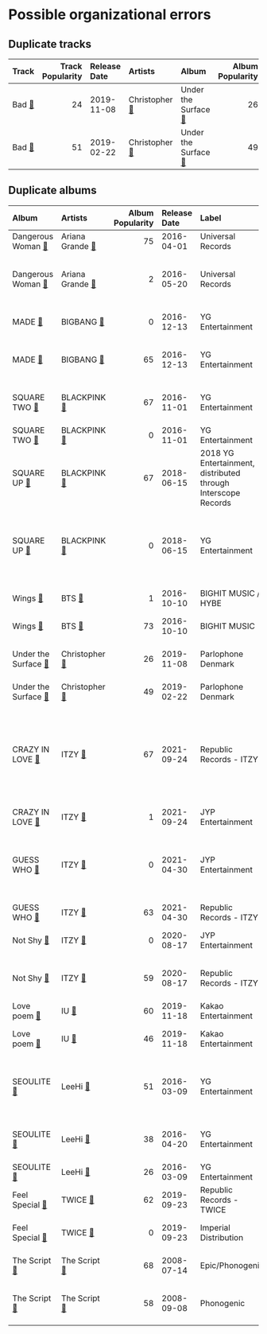 # Possible organizational errors

## Duplicate tracks

| Track                                                          |   Track Popularity | Release Date   | Artists                                                                 | Album                                                                        |   Album Popularity | Playlists                                                                                                                                                           | Label              | 💚   |
|:---------------------------------------------------------------|-------------------:|:---------------|:------------------------------------------------------------------------|:-----------------------------------------------------------------------------|-------------------:|:--------------------------------------------------------------------------------------------------------------------------------------------------------------------|:-------------------|:----|
| Bad [🔗](https://open.spotify.com/track/0HagCJ6aAXp94EPBRBSrug) |                 24 | 2019-11-08     | Christopher [🔗](https://open.spotify.com/artist/3zDRCqOhJXJfS2YWOEwGMC) | Under the Surface [🔗](https://open.spotify.com/album/4WvW7Y50LuI1yE1XWxtAVk) |                 26 | Indie/Alternative [🔗](https://open.spotify.com/playlist/4Xh0xXGeyxbMXBDsxluPsa),<br>International Pop [🔗](https://open.spotify.com/playlist/36OHPiYrLGYMfVa0zcHgLf) | Parlophone Denmark | 💚   |
| Bad [🔗](https://open.spotify.com/track/66zdGutAO6NJmMjH8ejBIq) |                 51 | 2019-02-22     | Christopher [🔗](https://open.spotify.com/artist/3zDRCqOhJXJfS2YWOEwGMC) | Under the Surface [🔗](https://open.spotify.com/album/6ISIdF1gCK9X8pn4FaObHE) |                 49 | International Pop [🔗](https://open.spotify.com/playlist/36OHPiYrLGYMfVa0zcHgLf)                                                                                     | Parlophone Denmark | 💚   |

## Duplicate albums

| Album                                                                        | Artists                                                                   |   Album Popularity | Release Date   | Label                                                         | Tracks                                                                                                                                                                                                                                                                                                                                                                       | Playlists                                                                                                                                                                                                                                                                                                           |
|:-----------------------------------------------------------------------------|:--------------------------------------------------------------------------|-------------------:|:---------------|:--------------------------------------------------------------|:-----------------------------------------------------------------------------------------------------------------------------------------------------------------------------------------------------------------------------------------------------------------------------------------------------------------------------------------------------------------------------|:--------------------------------------------------------------------------------------------------------------------------------------------------------------------------------------------------------------------------------------------------------------------------------------------------------------------|
| Dangerous Woman [🔗](https://open.spotify.com/album/1QRP5lutJodPixU2EWfnD7)   | Ariana Grande [🔗](https://open.spotify.com/artist/66CXWjxzNUsdJxJ2JdwvnR) |                 75 | 2016-04-01     | Universal Records                                             | Greedy [🔗](https://open.spotify.com/track/7aLT0tLcS40Penaplqu2cZ)                                                                                                                                                                                                                                                                                                            | Pop [🔗](https://open.spotify.com/playlist/1WZ2RqQv2SPX5uzmjWhgSh)                                                                                                                                                                                                                                                   |
| Dangerous Woman [🔗](https://open.spotify.com/album/3OZgEywV4krCZ814pTJWr7)   | Ariana Grande [🔗](https://open.spotify.com/artist/66CXWjxzNUsdJxJ2JdwvnR) |                  2 | 2016-05-20     | Universal Records                                             | Dangerous Woman [🔗](https://open.spotify.com/track/7l94dyN2hX9c6wWcZQuOGJ),<br>Into You [🔗](https://open.spotify.com/track/2meEiZKWkiN28gITzFwQo5),<br>Side To Side [🔗](https://open.spotify.com/track/1pKeFVVUOPjFsOABub0OaV)                                                                                                                                               | Pop [🔗](https://open.spotify.com/playlist/1WZ2RqQv2SPX5uzmjWhgSh)                                                                                                                                                                                                                                                   |
| MADE [🔗](https://open.spotify.com/album/1q8h2HdED1cmgJVo8lEBME)              | BIGBANG [🔗](https://open.spotify.com/artist/4Kxlr1PRlDKEB0ekOCyHgX)       |                  0 | 2016-12-13     | YG Entertainment                                              | BANG BANG BANG [🔗](https://open.spotify.com/track/0QIRm9sUkGnezGznkWCqCo)                                                                                                                                                                                                                                                                                                    | K-Pop 101 [🔗](https://open.spotify.com/playlist/1NlCn9vDmQDBF54JyVC2MC),<br>K-Pop [🔗](https://open.spotify.com/playlist/0Xp2gQ9p4VMgt5HauIfIq7)                                                                                                                                                                     |
| MADE [🔗](https://open.spotify.com/album/2SPrl8C8pgSM5gXbAiyJHY)              | BIGBANG [🔗](https://open.spotify.com/artist/4Kxlr1PRlDKEB0ekOCyHgX)       |                 65 | 2016-12-13     | YG Entertainment                                              | LET'S NOT FALL IN LOVE [🔗](https://open.spotify.com/track/6UgkB0xM45TR3Zjqm3GQ6T),<br>LOSER [🔗](https://open.spotify.com/track/2vzn8usBcuNL93DnTjEK0z)                                                                                                                                                                                                                       | K-Pop [🔗](https://open.spotify.com/playlist/0Xp2gQ9p4VMgt5HauIfIq7)                                                                                                                                                                                                                                                 |
| SQUARE TWO [🔗](https://open.spotify.com/album/2Fna4Tb7fme5aHsNMJtVtp)        | BLACKPINK [🔗](https://open.spotify.com/artist/41MozSoPIsD1dJM0CLPjZF)     |                 67 | 2016-11-01     | YG Entertainment                                              | PLAYING WITH FIRE [🔗](https://open.spotify.com/track/7qmvLmX9tyaTiBAVNI6YEn)                                                                                                                                                                                                                                                                                                 | K-Pop Favorites [🔗](https://open.spotify.com/playlist/1ZbxKv1noxwZ4zFgRNEFIo),<br>K-Pop [🔗](https://open.spotify.com/playlist/0Xp2gQ9p4VMgt5HauIfIq7),<br>Sharon RPD [🔗](https://open.spotify.com/playlist/2WsAAjnlcRAzyPrBDvMYyy)                                                                                  |
| SQUARE TWO [🔗](https://open.spotify.com/album/2s27rRgZswwbRJUQXSGTLf)        | BLACKPINK [🔗](https://open.spotify.com/artist/41MozSoPIsD1dJM0CLPjZF)     |                  0 | 2016-11-01     | YG Entertainment                                              | STAY [🔗](https://open.spotify.com/track/4TWHREp4wv0TmewqR6rgRd)                                                                                                                                                                                                                                                                                                              | K-Pop [🔗](https://open.spotify.com/playlist/0Xp2gQ9p4VMgt5HauIfIq7)                                                                                                                                                                                                                                                 |
| SQUARE UP [🔗](https://open.spotify.com/album/0wOiWrujRbxlKEGWRQpKYc)         | BLACKPINK [🔗](https://open.spotify.com/artist/41MozSoPIsD1dJM0CLPjZF)     |                 67 | 2018-06-15     | 2018 YG Entertainment, distributed through Interscope Records | Really [🔗](https://open.spotify.com/track/2URMA0ap6SAI8wFmcY1yta)                                                                                                                                                                                                                                                                                                            | K-Pop [🔗](https://open.spotify.com/playlist/0Xp2gQ9p4VMgt5HauIfIq7)                                                                                                                                                                                                                                                 |
| SQUARE UP [🔗](https://open.spotify.com/album/1HwIUaaEuRsxsIyssqtGLH)         | BLACKPINK [🔗](https://open.spotify.com/artist/41MozSoPIsD1dJM0CLPjZF)     |                  0 | 2018-06-15     | YG Entertainment                                              | DDU-DU DDU-DU [🔗](https://open.spotify.com/track/7b8YOVV5quZcSKEijDgyWB),<br>Forever Young [🔗](https://open.spotify.com/track/2naEVOadudtXHwtZNfjMDM),<br>See U Later [🔗](https://open.spotify.com/track/3AyLh4R4D3fQfyqCsTdFf3)                                                                                                                                             | K-Pop Favorites [🔗](https://open.spotify.com/playlist/1ZbxKv1noxwZ4zFgRNEFIo),<br>K-Pop [🔗](https://open.spotify.com/playlist/0Xp2gQ9p4VMgt5HauIfIq7)                                                                                                                                                               |
| Wings [🔗](https://open.spotify.com/album/17FnTn4P3Bkyf6mbNQDhhy)             | BTS [🔗](https://open.spotify.com/artist/3Nrfpe0tUJi4K4DXYWgMUX)           |                  1 | 2016-10-10     | BIGHIT MUSIC / HYBE                                           | Blood Sweat & Tears [🔗](https://open.spotify.com/track/5RGf8qn1TBWVplLyyKUsuV)                                                                                                                                                                                                                                                                                               | K-Pop [🔗](https://open.spotify.com/playlist/0Xp2gQ9p4VMgt5HauIfIq7)                                                                                                                                                                                                                                                 |
| Wings [🔗](https://open.spotify.com/album/1vhNGBTFoaSTLbHjPGFIlF)             | BTS [🔗](https://open.spotify.com/artist/3Nrfpe0tUJi4K4DXYWgMUX)           |                 73 | 2016-10-10     | BIGHIT MUSIC                                                  | Lie [🔗](https://open.spotify.com/track/1nWB8isqs2tviWk20G5pow)                                                                                                                                                                                                                                                                                                               | K-Pop [🔗](https://open.spotify.com/playlist/0Xp2gQ9p4VMgt5HauIfIq7)                                                                                                                                                                                                                                                 |
| Under the Surface [🔗](https://open.spotify.com/album/4WvW7Y50LuI1yE1XWxtAVk) | Christopher [🔗](https://open.spotify.com/artist/3zDRCqOhJXJfS2YWOEwGMC)   |                 26 | 2019-11-08     | Parlophone Denmark                                            | Bad [🔗](https://open.spotify.com/track/0HagCJ6aAXp94EPBRBSrug),<br>My Heart [🔗](https://open.spotify.com/track/4CpFBps5RgZls0TBBxOlDo)                                                                                                                                                                                                                                       | Indie/Alternative [🔗](https://open.spotify.com/playlist/4Xh0xXGeyxbMXBDsxluPsa),<br>International Pop [🔗](https://open.spotify.com/playlist/36OHPiYrLGYMfVa0zcHgLf)                                                                                                                                                 |
| Under the Surface [🔗](https://open.spotify.com/album/6ISIdF1gCK9X8pn4FaObHE) | Christopher [🔗](https://open.spotify.com/artist/3zDRCqOhJXJfS2YWOEwGMC)   |                 49 | 2019-02-22     | Parlophone Denmark                                            | Bad [🔗](https://open.spotify.com/track/66zdGutAO6NJmMjH8ejBIq)                                                                                                                                                                                                                                                                                                               | International Pop [🔗](https://open.spotify.com/playlist/36OHPiYrLGYMfVa0zcHgLf)                                                                                                                                                                                                                                     |
| CRAZY IN LOVE [🔗](https://open.spotify.com/album/4U7rGOkJgtxs27H9L93Xli)     | ITZY [🔗](https://open.spotify.com/artist/2KC9Qb60EaY0kW4eH68vr3)          |                 67 | 2021-09-24     | Republic Records - ITZY                                       | #Twenty [🔗](https://open.spotify.com/track/0deWmYkaZHaElUm15oVXkE),<br>Gas Me Up [🔗](https://open.spotify.com/track/3RCMSJIlIZkvJP4LFGtOtu),<br>LOCO - English Ver. [🔗](https://open.spotify.com/track/0QPYsEvaoEJzZLSF5Cq390),<br>LOCO [🔗](https://open.spotify.com/track/56Yxkm62GtEpnPyG7TvwLY),<br>Sooo LUCKY [🔗](https://open.spotify.com/track/6zqZfHvp3f9r4AF6G7Nhgl) | Cursed English [🔗](https://open.spotify.com/playlist/2tPCDZMU74TGOBGdNdVDBs),<br>K-Pop Favorites [🔗](https://open.spotify.com/playlist/1ZbxKv1noxwZ4zFgRNEFIo),<br>K-Pop [🔗](https://open.spotify.com/playlist/0Xp2gQ9p4VMgt5HauIfIq7),<br>Sharon RPD [🔗](https://open.spotify.com/playlist/2WsAAjnlcRAzyPrBDvMYyy) |
| CRAZY IN LOVE [🔗](https://open.spotify.com/album/5W75ifcHJzBAfHezBMfhPI)     | ITZY [🔗](https://open.spotify.com/artist/2KC9Qb60EaY0kW4eH68vr3)          |                  1 | 2021-09-24     | JYP Entertainment                                             | SWIPE [🔗](https://open.spotify.com/track/5au5BF6e1TgZFrdoAz9p6x)                                                                                                                                                                                                                                                                                                             | K-Pop [🔗](https://open.spotify.com/playlist/0Xp2gQ9p4VMgt5HauIfIq7)                                                                                                                                                                                                                                                 |
| GUESS WHO [🔗](https://open.spotify.com/album/1PKhKkeCqANY5E9RGcUWUX)         | ITZY [🔗](https://open.spotify.com/artist/2KC9Qb60EaY0kW4eH68vr3)          |                  0 | 2021-04-30     | JYP Entertainment                                             | In the morning [🔗](https://open.spotify.com/track/2QdH0rKlV3d9Y6lWzcnlBH),<br>KIDDING ME [🔗](https://open.spotify.com/track/3aGqHdZJusdhT3ZzfLRnO7),<br>SHOOT! [🔗](https://open.spotify.com/track/11RRkvXd7FvwxLWvtuBIR1),<br>TENNIS (0:0) [🔗](https://open.spotify.com/track/1e8PJyZMP4Kx2lGbb7t4ng)                                                                        | K-Pop Favorites [🔗](https://open.spotify.com/playlist/1ZbxKv1noxwZ4zFgRNEFIo),<br>K-Pop [🔗](https://open.spotify.com/playlist/0Xp2gQ9p4VMgt5HauIfIq7)                                                                                                                                                               |
| GUESS WHO [🔗](https://open.spotify.com/album/4lS8nhX8cplsYPzKjvhw6G)         | ITZY [🔗](https://open.spotify.com/artist/2KC9Qb60EaY0kW4eH68vr3)          |                 63 | 2021-04-30     | Republic Records - ITZY                                       | Sorry Not Sorry [🔗](https://open.spotify.com/track/4BV9bZOeH869aewS9lwTtM)                                                                                                                                                                                                                                                                                                   | K-Pop [🔗](https://open.spotify.com/playlist/0Xp2gQ9p4VMgt5HauIfIq7)                                                                                                                                                                                                                                                 |
| Not Shy [🔗](https://open.spotify.com/album/0aqu2V5ohKHVfWqVFE7Ila)           | ITZY [🔗](https://open.spotify.com/artist/2KC9Qb60EaY0kW4eH68vr3)          |                  0 | 2020-08-17     | JYP Entertainment                                             | Not Shy [🔗](https://open.spotify.com/track/4ecVWqbtW6phQGpZMAyqIU)                                                                                                                                                                                                                                                                                                           | K-Pop Favorites [🔗](https://open.spotify.com/playlist/1ZbxKv1noxwZ4zFgRNEFIo),<br>K-Pop [🔗](https://open.spotify.com/playlist/0Xp2gQ9p4VMgt5HauIfIq7)                                                                                                                                                               |
| Not Shy [🔗](https://open.spotify.com/album/5NN55LKbjzX16a7Uf8u7Os)           | ITZY [🔗](https://open.spotify.com/artist/2KC9Qb60EaY0kW4eH68vr3)          |                 59 | 2020-08-17     | Republic Records - ITZY                                       | Be In Love [🔗](https://open.spotify.com/track/0FGeJSm4Iix7OdvjvENrwx),<br>Louder [🔗](https://open.spotify.com/track/39pv61XfYr9MUwsYkx30aQ),<br>SURF [🔗](https://open.spotify.com/track/5rAjh9qDtJalKfwgxNk2vt)                                                                                                                                                              | K-Pop [🔗](https://open.spotify.com/playlist/0Xp2gQ9p4VMgt5HauIfIq7)                                                                                                                                                                                                                                                 |
| Love poem [🔗](https://open.spotify.com/album/2xEH7SRzJq7LgA0fCtTlxH)         | IU [🔗](https://open.spotify.com/artist/3HqSLMAZ3g3d5poNaI7GOU)            |                 60 | 2019-11-18     | Kakao Entertainment                                           | Blueming [🔗](https://open.spotify.com/track/4Dr2hJ3EnVh2Aaot6fRwDO)                                                                                                                                                                                                                                                                                                          | K-Pop [🔗](https://open.spotify.com/playlist/0Xp2gQ9p4VMgt5HauIfIq7)                                                                                                                                                                                                                                                 |
| Love poem [🔗](https://open.spotify.com/album/5JadtZ710Yj8RSLNbSvDqo)         | IU [🔗](https://open.spotify.com/artist/3HqSLMAZ3g3d5poNaI7GOU)            |                 46 | 2019-11-18     | Kakao Entertainment                                           | Love poem [🔗](https://open.spotify.com/track/4B6cJ34Mkfiu4Xo8t8QU7F)                                                                                                                                                                                                                                                                                                         | K-Pop Favorites [🔗](https://open.spotify.com/playlist/1ZbxKv1noxwZ4zFgRNEFIo),<br>K-Pop [🔗](https://open.spotify.com/playlist/0Xp2gQ9p4VMgt5HauIfIq7)                                                                                                                                                               |
| SEOULITE [🔗](https://open.spotify.com/album/2c41Flo2HQgy0A9P3xuSFf)          | LeeHi [🔗](https://open.spotify.com/artist/7cVZApDoQZpS447nHTsNqu)         |                 51 | 2016-03-09     | YG Entertainment                                              | BREATHE [🔗](https://open.spotify.com/track/6G4z9WbxyEeWdEQTfShACT),<br>FXXK WIT US [🔗](https://open.spotify.com/track/6wj3blmFAG2pNWQ40Yuaq8),<br>HOLD MY HAND [🔗](https://open.spotify.com/track/7bwSMCwF2C4cK2W97H6oCA)                                                                                                                                                    | K-Pop Favorites [🔗](https://open.spotify.com/playlist/1ZbxKv1noxwZ4zFgRNEFIo),<br>K-Pop [🔗](https://open.spotify.com/playlist/0Xp2gQ9p4VMgt5HauIfIq7)                                                                                                                                                               |
| SEOULITE [🔗](https://open.spotify.com/album/3cGyWEJaQlj7kCdKBCOGeb)          | LeeHi [🔗](https://open.spotify.com/artist/7cVZApDoQZpS447nHTsNqu)         |                 38 | 2016-04-20     | YG Entertainment                                              | MISSING U [🔗](https://open.spotify.com/track/4uk677I1lb0ZPSXGhL2FcA),<br>MY STAR [🔗](https://open.spotify.com/track/42Dl2MOplqImwLoIPMv6Me)                                                                                                                                                                                                                                  | K-Pop [🔗](https://open.spotify.com/playlist/0Xp2gQ9p4VMgt5HauIfIq7)                                                                                                                                                                                                                                                 |
| SEOULITE [🔗](https://open.spotify.com/album/4p27GsqUEbfl83iPtt0IcI)          | LeeHi [🔗](https://open.spotify.com/artist/7cVZApDoQZpS447nHTsNqu)         |                 26 | 2016-03-09     | YG Entertainment                                              | WORLD TOUR [🔗](https://open.spotify.com/track/3kXTBit5dnLLq4NYnwjiHn)                                                                                                                                                                                                                                                                                                        | K-Pop [🔗](https://open.spotify.com/playlist/0Xp2gQ9p4VMgt5HauIfIq7)                                                                                                                                                                                                                                                 |
| Feel Special [🔗](https://open.spotify.com/album/3NQBPabmRm3LzVcmtkTLfo)      | TWICE [🔗](https://open.spotify.com/artist/7n2Ycct7Beij7Dj7meI4X0)         |                 62 | 2019-09-23     | Republic Records - TWICE                                      | Feel Special [🔗](https://open.spotify.com/track/3Hz3tTQwOdM6XkA0ALB2G9)                                                                                                                                                                                                                                                                                                      | Aegyo [🔗](https://open.spotify.com/playlist/6WTiB2kj3G2g3eYqornNd2),<br>K-Pop [🔗](https://open.spotify.com/playlist/0Xp2gQ9p4VMgt5HauIfIq7)                                                                                                                                                                         |
| Feel Special [🔗](https://open.spotify.com/album/5MmndGNrJgTLd5W7HNmVST)      | TWICE [🔗](https://open.spotify.com/artist/7n2Ycct7Beij7Dj7meI4X0)         |                  0 | 2019-09-23     | Imperial Distribution                                         | LOVE FOOLISH [🔗](https://open.spotify.com/track/5ipJi9h2ghaThn6EUwO3B2)                                                                                                                                                                                                                                                                                                      | K-Pop [🔗](https://open.spotify.com/playlist/0Xp2gQ9p4VMgt5HauIfIq7)                                                                                                                                                                                                                                                 |
| The Script [🔗](https://open.spotify.com/album/1r5J0N6Ep181K0i8YuTYgO)        | The Script [🔗](https://open.spotify.com/artist/3AQRLZ9PuTAozP28Skbq8V)    |                 68 | 2008-07-14     | Epic/Phonogenic                                               | Breakeven [🔗](https://open.spotify.com/track/285hMzLhJwHVLe9QT9qilk)                                                                                                                                                                                                                                                                                                         | Indie/Alternative [🔗](https://open.spotify.com/playlist/4Xh0xXGeyxbMXBDsxluPsa),<br>Pop [🔗](https://open.spotify.com/playlist/1WZ2RqQv2SPX5uzmjWhgSh)                                                                                                                                                               |
| The Script [🔗](https://open.spotify.com/album/51Hn2Wiq1jmUfI0BLaUhuF)        | The Script [🔗](https://open.spotify.com/artist/3AQRLZ9PuTAozP28Skbq8V)    |                 58 | 2008-09-08     | Phonogenic                                                    | The Man Who Can't Be Moved [🔗](https://open.spotify.com/track/4Musyaro0NM5Awx8b5c627)                                                                                                                                                                                                                                                                                        | Indie/Alternative [🔗](https://open.spotify.com/playlist/4Xh0xXGeyxbMXBDsxluPsa),<br>Pop [🔗](https://open.spotify.com/playlist/1WZ2RqQv2SPX5uzmjWhgSh)                                                                                                                                                               |
